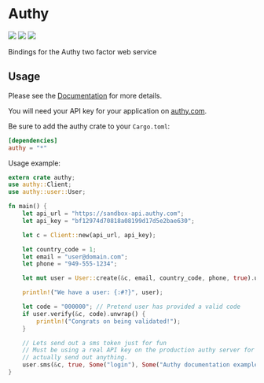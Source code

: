 # Authy
[![](https://docs.rs/authy/badge.svg)](https://docs.rs/authy) [![](https://img.shields.io/crates/v/authy.svg)](https://crates.io/crates/authy) [![](https://img.shields.io/crates/l/authy.svg)](https://raw.githubusercontent.com/lholden/authy/master/LICENSE)

Bindings for the Authy two factor web service

## Usage

Please see the [Documentation](https://docs.rs/authy) for more details.

You will need your API key for your application on [authy.com](https://authy.com).

Be sure to add the authy crate to your `Cargo.toml`:

```toml
[dependencies]
authy = "*"
```

Usage example:

```rust
extern crate authy;
use authy::Client;
use authy::user::User;

fn main() {
    let api_url = "https://sandbox-api.authy.com";
    let api_key = "bf12974d70818a08199d17d5e2bae630";

    let c = Client::new(api_url, api_key);

    let country_code = 1;
    let email = "user@domain.com";
    let phone = "949-555-1234";

    let mut user = User::create(&c, email, country_code, phone, true).unwrap();

    println!("We have a user: {:#?}", user);

    let code = "000000"; // Pretend user has provided a valid code
    if user.verify(&c, code).unwrap() {
        println!("Congrats on being validated!");
    }

    // Lets send out a sms token just for fun
    // Must be using a real API key on the production authy server for this to
    // actually send out anything.
    user.sms(&c, true, Some("login"), Some("Authy documentation example login")).unwrap();
}
```
